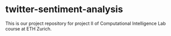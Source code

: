 # twitter-sentiment-analysis
This is our project repository for project II of Computational Intelligence Lab course at ETH Zurich.

